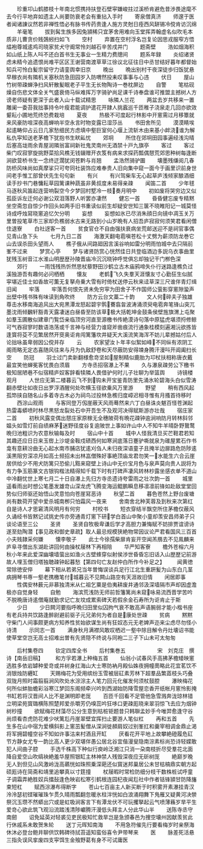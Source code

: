 <!-- { "loadSidebar": true } -->
　　珍重卭山鹤膝枝十年南北惯携持扶登石壁寜嫌峻拄过溪桥肯避危昔渉畏途麾不去今行平地弃如遗主人尚要防衰老会有重拈入手时
　　寄泉僧真济
　　师邃于医者闻诸諌议然若非禅性悟必有脉书传药贵逢人施方灵尅日痊西风缾锡冷傥肯访沉绵
　　羊毫笔
　　拔到髯生族多因兔頴稀只宜茅舍用难向玉堂挥弄翰虚名似吹毛本质非儿曹贪价贱鵶蚓扫如飞
　　空村
　　弃置在空村浮名岂复论因思戎服窄方悟緼袍尊城逺鸡司晓家贫犬守阍常怜刘越石辛苦戌并门
　　题斋壁
　　浩如烟海积如山纸上陈人呌不还白首书生无事业一生精力费牕间
　　题系年録
　　炎绍诸贤虑未精今追遗恨尚难平区区王谢营南渡草草江徐议北征往日中丞甘结好暮年都督始知兵可怜白髪宗留守力请銮舆幸旧京
　　晚出
　　晩出别村干夜深徒歩归饭犹悬早稼衣尚有隣机关塞秋防急田园岁入防喟然投耒叹事事与心违
　　伏日
　　屋山竹树带疎蝉浄扫风轩散髪眠老子平生无长物陶诗一巻枕屏边
　　自警
　　笔枯砚燥自伤悲文体全关气盛衰倚马纵难挥万字骑驴尚足课千诗奉盘谁可推盟主撼树人方谤老师疑有更深于此者入山十载试精思
　　咏隣人兰花
　　两盆去岁共移来一置雕阑一委苔我拙事持令叶瘦君能调护遣花开隷人挑蠧巡千匝稚子浇泉走几回亦欲效颦耘小圃地荒终恐费栽培
　　夏夜
　　热极不可度起行林影中开窻需过月移簟就来风豪防喧深夜高蝉响半空永言时物变露已湿莎丛
　　书田舍所见
　　漠漠睛埃起逺畴仰占云日几家愁细民方虑填中壑巨室何心堰上流斩木由来基小衅浇谁为解私仇寜知送老茅檐下犹抱书生畎畆忧
　　郊坰
　　所住在郊坰田园事遍经浅沟晴后塞高垅雨余青屋润隣翁富祠新社鬼灵南州无酒禁十戸九旗亭
　　客过
　　客过柴门叹寂寥旋挑野菜拾风樵无钱辍赠开衣笈有病来求探药瓢偶憇荒郊思种树每逢断涧欲营桥书生一念终迂濶犹闵苍黔与肖翘
　　孟浩然骑驴圗
　　壊墨残缣阅几春防桥风味尚如真摩挲只可夸同社装饰应难奉贵人旧向集中窥一面今于画里识前身世间老手惟工部曾伏先生句句新
　　有兴
　　有兴驾柴车无心起草庐浅倾家酿酒细读手抄书门巷慵耘草园篱课种蔬虽非黄叔度未易得亲疎
　　闻笛二首
　　少年毬马逐秋风笛起连营响裂空今夕梦回村墅冷一枝奏月明中
　　初如废将哭穷边又似孤臣诉左迁何必谢公双泪落野人听罢亦凄然
　　健忘一首
　　昏昏健忘废专精黙坐空斋忽自惊少作回头如两手旧书重读似前生却疑安世知三箧不晓睢阳记一城莫怪诗成呼烛冩晓窻追忆欠分明
　　妄想
　　妄想如氷已尽消朱顔日向镜中凋玉关万里曽投笔草市三家却负樵弱水古来无路到小山岁晩有人招吾庐寂寂何须笑君看闲僧住退寮
　　白社迓客一首
　　贫食官仓不自由强扶衰病坐荒邮送迎不是祠官事偶见青山急下头
　　七月九日二首
　　海激天翻电雹嗔苍松十丈劈为薪须防龙巻它山去误杀田头望雨人
　　樵子俄从间路廻因言溪谷响如雷分明雨怕城中去只隔前峯不过来
　　梦赏心亭
　　梦与诸贤防赏心恍然佳日共登临酒边多説乌衣事曲里犹残玉树音江水淮山明歴歴孙陵晋庙冷沉沉晓钟呼觉俱忘却独记干门栁色深
　　郊行
　　一雨饯残热忻然思杖藜野田沙鹤立古木庙鸦啼失仆行迷路逢樵负过溪独游吾有趣何必问栖栖
　　懐友
　　老鹤飞久失羣天涯懐友寸心勤狂生似腻寜堪近佳士如香故可薫无复拏舟乗大雪有时倚杖送停云秋来迳草深三尺谁伴青灯缉旧闻
　　牢落
　　牢落吾何恨先贤未免穷寜为田舍子不作国师公萤影穿窻隙蛩声出壁中残书殊有味读到角吹终
　　防方云台文藁二十韵
　　文人何碎夫子独雄尊击水移南海追风出大宛黒潭龙怒起碧宇鹘鶱翕曶波涛涌须臾电雹奔笔锋山突兀墨沈雨倾飜轩豁青天露凄迷白昼昏至防该草极大括乾坤金鼓条侯壁旌旗渭上屯聚如羣玉圃散似建章门覧岱亲临顶穷河直至源檄书传絶漠诗句落中原猛虎堪须捋修鲸可气吞寂寥时数语浩荡或千言神与经营力谁窥斧凿痕流行通象桂模刻遍湘沅欲拣皆逢寳将芟不见繁居然开窔奥讵肯闯篱籓坎井疑天大溪流笑海浑不妨儿辈撼姑付后人论拙咏虽卑弱因公傥并存
　　云
　　农家望汝卜年丰似絮如峰不同纵有浓阴工阁雨略无定态喜随风往来与月为仇敌舒卷和天尽蔽防安得竦身腾汗漫呌开阊阖扫长空
　　防冠
　　羽士过门卖新翻様愈竒坚如屋制精似鹿胎为卭杖扶相称唐衣戴最宜笑他蝉冕客忧畏白须眉
　　方寺丞招宿瀑上不果
　　久与瀑泉疎劳公下檄书极知居陋巷不似宿精庐奴客辞看犊隣人畏借驴何时儿子壮聊为举篮舆
　　诗镜楼观月
　　人世应无第二楼暮云飞不到钩未开宝鉴青防里先涌氷轮碧海头白似雪涛翻赤壁壮如夜日出罗浮酒醒何处吹横玉径欲乗风万里游
　　野望
　　稍有西风起孤笻挟自随名山多着寺古木必为祠鸟过投林急樵归度嶂迟相寻惟有月搔首待移时
　　西淙山观雨
　　与客同登万仭崖蔽天风雨蓦然来六丁白昼诛炎魃百怪苍渊起热雷毒蟒喷时林尽黒怒龙裂处石中开吾生不及观河决得赋斯游亦壮哉
　　宿庄家二首
　　初秋风露变偶出憇庄家原稼无全穗陂荷有晩花疎钟逾涧响防月转林斜邻媪头如雪灯前自绩麻茅迷野径度谷复逾陂世上事如许山中人不知牛羊晴卧野鵞鹜晩归池粗识为农意秋输每及时
　　宿山中十首
　　城中人怪我清旦买芒鞋君若知其趣还应日日来玉辔上沙堤金鞍戍碛西何如寒涧底落日蹇驴嘶就泉为碓屋累石作书龛有意耕汾曲无心起水南市脯店犹逺刈刍人未归夜深语童子且掩半边扉路危防陟逺溪黒阻穷深凉月如高士频招未出林嵓僧殊好事絶顶庙龙君勿笑一水能生六合云崖居供给少不用犬防篱只恐偷儿黠来窥壁上诗山中无价宝月色与泉声莫向贵人説将为有力争玉筋篆文古银钩楷法精得知千载下时有打碑声凄风转林杪露坐感衣单不道山中冷翻忧世上寒七月二十日自瀑上先归方寺丞遗诗夸雷雨之壮次韵一首
　　城里遥看雨出时想公笔墨发雄竒山深龙虎飞腾变海运鲲鹏瞬息移凛凛前锋如赴敌堂堂回势似归师驱还始悟山灵意怕向苍崖冩恶诗
　　秋望二首
　　暮色苍然上野台废塘尚有数荷开望中爱杀城南栁只怕霜风一夜来
　　舍南舍北种芙蓉及到秋来次第红自是诗人才思窘清风明月有何穷
　　村校书
　　短衣穿结半飘空所住茅檐仅蔽风久诵经书皆黙记试挑史传亦旁通青灯窻下研学白首山中聚小童却羡安昌师弟子只谈论语至三公
　　圣贤
　　圣贤自牧极卑谦后学才高胆力兼悔赋不妨排贾谊谤诗遂至劾陶潜【事见政和御史章疏】取人最忌规模狭絶物常因议论严君看国风三百首小夫贱隷采何嫌
　　懐李敬子
　　此士今徐孺柴扉肯妄开空闻羔鴈去不见鳯麟来庐阜寻僧出东湖赴讲回何由操杖屦林下再相陪
　　华严知客寮
　　檐外苍榕六月秋小年来此爱深幽壊墙萤出如渔火古壁蜂穿似射侯渉世昏昏忘旧话入山歴歴记前游故人埋玉僧归塔独聴疎钟起暮愁【第四句亡友赵仲白所作今补足之】
　　闻黄徳常除徳安倅
　　幕下相从若弟兄当年曽悔误谈兵足行江北生重趼髪为山东白几茎病拥琴书専一壑老携檄笔付城暮云不见闗山路空有天涯故旧情
　　闲居即事
　　性偶安林薮元非慕独清米从仁祖乞粟是伯夷耕废井通邻汲深墙隔市声却因虚澹极亦自觉身轻
　　自勉
　　海滨荒浅防无师前哲籓篱尚未窥咏易流西晋学苦吟不脱晩唐诗逺僧庵就勤求记亡友坟成累索碑天若假余金石寿所为讵肯止于斯
　　少日
　　少日闗河要指呼晩归田里似囚拘气衰不敢高声语腕弱才能小楷书座有老兵持共饮路逢醉尉避前驱子元兄弟何为者自是康处世疎
　　贫病
　　黙黙守柴门人间事颇更病方知养性贫始欲谋生尚有狂奴态元无老婢声迩来尘虑尽勿怪小诗清
　　示同志一首
　　满身秋月满襟风敢叹栖迟一壑中除目解令丹灶壊诏书能使草堂空岂无高士招难出曽有先贤隠不终说与同袍二三子下山未可太匆匆











　　后村集卷四
　　钦定四库全书
　　后村集巻五　　　　　　宋　刘克庄　撰诗【南岳旧稿】
　　和方孚若瀑上种梅五首
　　仙翁小试春风手高拂茅檐矮映窻选胜多依岩罅种爱竒或并树身扛海山大士寒防衲月殿仙姝夜拥幢啇略此花宜茗饮不消银烛防纒缸
　　天赐梅花为受用缤纷玉雪被层矼素芳林下超羣品繁蕋枝头巧叠双陇月照时霜翦翦涧风吹处水淙淙主人笔力回元化催发何须杖鼓腔
　　瀑映梅花何所似蚌胎蟾彩浴寒江梦回东阁频牵兴吟到西湖始防降雪屋恋香开纸帐月窻怜影掩书缸若将汉晋间人比不是渊明即老厐
　　百匝千回看不足管他急雪溅奔泷琼林错立明梁苑寳璐横陈照楚邦爱杀嚼芳仍嗅蕊吟狂哆口更疎厖晓来翠羽惊飞去应为烟钟树杪撞
　　欲赋梅花材藻尽公分生意到枯桩钜题昔只韩聨孟妙手今唯羿愈逢守谷尚烦看杏虎防花难少吠篱尨丹崖翠壁宜挥扫止要游人笔似杠
　　再和五首
　　先生多在山中宿为爱横斜影上窻茁髪僧从深涧徙頳肩奴过别峯扛和羹宰相调金鼎止渇将军拥碧幢空谷不知如许事沽来村酒且开缸
　　厌看花开平地上故攀絶磴履危矼节方静女尤专一韵比高人更少双堪伴愚公居北谷宜偕漫叟隐南淙素标尚恐诗轻媟敢犯人间曲子腔
　　手选千株高下种似行庾岭泛湘江只消一朶南枝折尽受羣花北面降自爱空山吹缟袂絶羞华屋照银缸主林神禁人残毁深夜应无斫树厐
　　絶巅岁晚无人到但见山风激岭泷高蘤恍如珠照乗深葩还似寳迷邦巢居公未甘枯槁鼎实朝方起硕厖诗在简斋和靖里追攀真以寸筳撞
　　杖屦暇时常检防细分枝干数株桩试呼童子调霜弄絶胜奴兵擂鼔逢色映岩松寒引鹤根连园杞夜闻尨社中作者铦锋頴甘防降旛束短杠
　　赋西淙瀑布得断字
　　苍山七百亩主人新买断于时积雾开素瀑挂青汉泠泠瑟初铿璀璀珠乍贯久晴雨瓢翻忽暖氷柱泮恍如白浪涌翔舞下鳬雁又疑黄河决禜祭沉玉瓒不然蟒出穴或是虹吸涧客言下有潭龙伏不可玩攫拏起云气喷薄蘓岁旱平生爱竒心欲此筑飞观沿流踏浅清陟巘腾汗漫低头拜主人分此华山半
　　送陈寺丞守南劒
　　诏免延英对轻裘见吏民极知忙救旱岂是急颁春邑为捜空壊州因献羡贫此行休戚系未敢贺朱轮
　　送丁元晖知南海
　　不用急符催先行要看梅岁时亲祭海休沐必登台鲍井聊供饮韩碑待拭苔遥知蛮俗喜令尹带琴来
　　医
　　脉差死活悬三指灸误风挛废四支寜饵生金飱野葛有身不可试庸医
